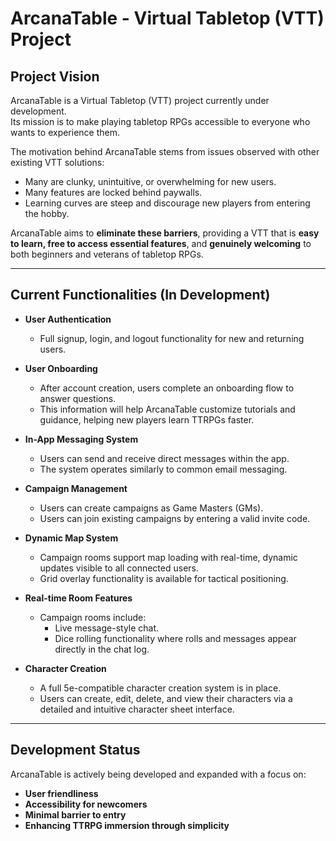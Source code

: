 # ArcanaTable - Virtual Tabletop (VTT) Project

## Project Vision
ArcanaTable is a Virtual Tabletop (VTT) project currently under development.  
Its mission is to make playing tabletop RPGs accessible to everyone who wants to experience them.

The motivation behind ArcanaTable stems from issues observed with other existing VTT solutions:
- Many are clunky, unintuitive, or overwhelming for new users.
- Many features are locked behind paywalls.
- Learning curves are steep and discourage new players from entering the hobby.

ArcanaTable aims to **eliminate these barriers**, providing a VTT that is **easy to learn, free to access essential features**, and **genuinely welcoming** to both beginners and veterans of tabletop RPGs.

---

## Current Functionalities (In Development)

- **User Authentication**
  - Full signup, login, and logout functionality for new and returning users.

- **User Onboarding**
  - After account creation, users complete an onboarding flow to answer questions.
  - This information will help ArcanaTable customize tutorials and guidance, helping new players learn TTRPGs faster.

- **In-App Messaging System**
  - Users can send and receive direct messages within the app.
  - The system operates similarly to common email messaging.

- **Campaign Management**
  - Users can create campaigns as Game Masters (GMs).
  - Users can join existing campaigns by entering a valid invite code.

- **Dynamic Map System**
  - Campaign rooms support map loading with real-time, dynamic updates visible to all connected users.
  - Grid overlay functionality is available for tactical positioning.

- **Real-time Room Features**
  - Campaign rooms include:
    - Live message-style chat.
    - Dice rolling functionality where rolls and messages appear directly in the chat log.

- **Character Creation**
  - A full 5e-compatible character creation system is in place.
  - Users can create, edit, delete, and view their characters via a detailed and intuitive character sheet interface.

---

## Development Status
ArcanaTable is actively being developed and expanded with a focus on:
- **User friendliness**
- **Accessibility for newcomers**
- **Minimal barrier to entry**
- **Enhancing TTRPG immersion through simplicity**

